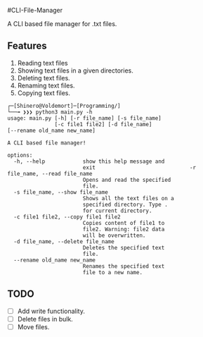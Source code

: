 #CLI-File-Manager

A CLI based file manager for .txt files.                
## Features

1. Reading text files
1. Showing text files in a given directories.
1. Deleting text files.
1. Renaming text files.
1. Copying text files.

```
┌─[Shinero@Voldemort]─[Programming/]
└──╼ ❯❯❯ python3 main.py -h
usage: main.py [-h] [-r file_name] [-s file_name]
               [-c file1 file2] [-d file_name]                         [--rename old_name new_name]

A CLI based file manager!

options:
  -h, --help            show this help message and
                        exit                              -r file_name, --read file_name
                        Opens and read the specified
                        file.
  -s file_name, --show file_name
                        Shows all the text files on a
                        specified directory. Type .
                        for current directory.
  -c file1 file2, --copy file1 file2
                        Copies content of file1 to
                        file2. Warning: file2 data
                        will be overwritten.
  -d file_name, --delete file_name
                        Deletes the specified text
                        file.
  --rename old_name new_name
                        Renames the specified text
                        file to a new name.
```

## TODO

- [  ] Add write functionality.
- [  ] Delete files in bulk.
- [  ] Move files.
